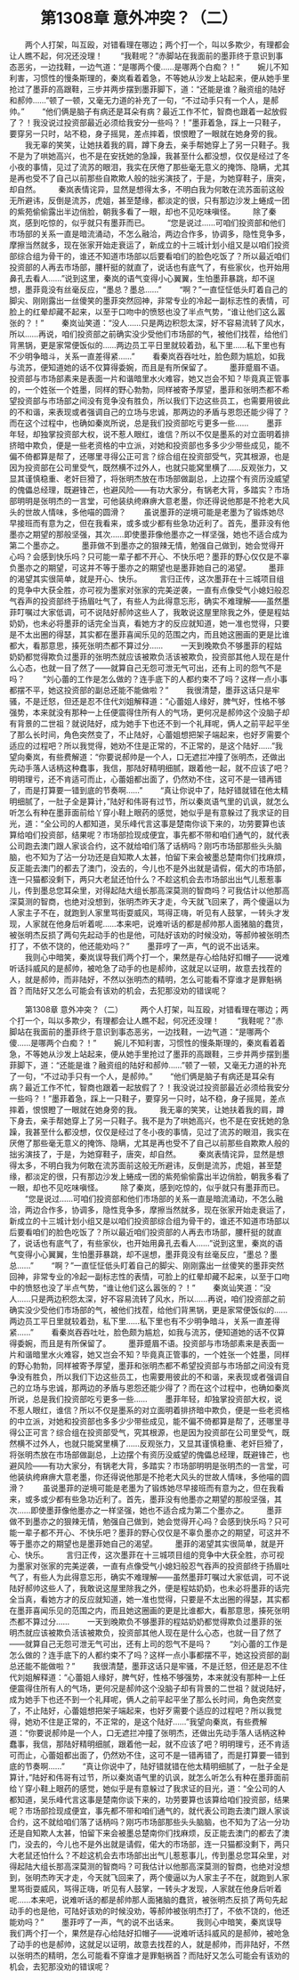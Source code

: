 # 　　第1308章 意外冲突？（二）
　　两个人打架，叫互殴，对错看理在哪边；两个打一个，叫以多欺少，有理都会让人瞧不起，何况还没理！
　　“我鞋呢？”赤脚站在我面前的墨菲终于意识到事态恶劣，一边找鞋，一边气道：“是哪两个傻……是哪两个白痴？！”
　　婉儿不知利害，习惯性的慢条斯理的，秦岚看着着急，不等她从沙发上站起来，便从她手里抢过了墨菲的高跟鞋，三步并两步摆到墨菲脚下，道：“还能是谁？融资组的陆好和郝帅……”顿了一顿，又毫无力道的补充了一句，“不过动手只有一个人，是郝帅。”
　　“他们俩是脑子有病还是耳朵有病？最近工作不忙，智商也跟着一起放假了？！我没说过投资部最近必须给我安分一些吗？！”墨菲着急，踩上一只鞋子，要穿另一只时，站不稳，身子摇晃，差点摔着，恨恨瞪了一眼就在她身旁的我。
　　我无辜的笑笑，让她扶着我的肩，蹲下身去，亲手帮她穿上了另一只鞋子。我不是为了哄她高兴，也不是在安抚她的急躁，我甚至什么都没想，仅仅是经过了冬小夜的事情，见过了流苏的眼泪，我实在厌倦了那些毫无意义的掩饰、隐瞒，尤其是再也受不了自己以前那些自欺欺人般的拙劣演技了，于是，为她穿鞋子，唐突，却自然。
　　秦岚表情诧异，显然是想得太多，不明白我为何敢在流苏面前这般无所避讳，反倒是流苏，虎姐，甚至楚缘，都淡定的很，只有那边沙发上蜷成一团的紫苑偷偷露出半边俏脸，朝我多看了一眼，却也不见吃味嗔怪。
　　除了秦岚，感到吃惊的，似乎就只有墨菲而已。
　　“您是说过……可咱们投资部和他们市场部的关系一直是暗流涌动，不怎么融洽，两边合作多，协调多，隐性竞争多，摩擦当然就多，现在张家开始走衰运了，新成立的十三城计划小组又是以咱们投资部综合组为骨干的，谁还不知道市场部以后要看咱们的脸色吃饭了？所以最近咱们投资部的人再去市场部，腰杆挺的就直了，说话也有底气了，有些家伙，也开始用鼻孔去看人……”说到这里，秦岚的语气变得小心翼翼，生怕墨菲暴跳，却不逞想，墨菲竟没有丝毫反应，“墨总？墨总……”
　　“啊？”一直怔怔低头盯着自己的脚尖、刚刚露出一丝傻笑的墨菲突然回神，非常专业的冷起一副标志性的表情，可脸上的红晕却藏不起来，以至于口吻中的愤怒也没了半点气势，“谁让他们这么嚣张的？！”
　　秦岚讪笑道：“没人……只是两边积怨太深，好不容易流转了风水，所以……再说，咱们投资部之前确实没少受他们市场部的气，被他们找茬，给他们背黑锅，更是家常便饭似的……两边员工平日里就较着劲，私下里……私下里也有不少明争暗斗，关系一直差得紧……”
　　看秦岚吞吞吐吐，脸色颇为尴尬，如我与流苏，便知道她的话不仅算得委婉，而且是有所保留了。
　　墨菲蹙眉不语。投资部与市场部素来是表面一片和谐暗里水火难容，她又岂会不知？毕竟真正管事的，一个姓张一个姓墨，同样的野心勃勃，同样被寄予厚望，墨菲和张明杰都不希望投资部与市场部之间没有竞争没有胜负，所以我们下边这些员工，也需要用彼此的不和谐，来表现或者强调自己的立场与忠诚，那两边的矛盾与恩怨还能少得了？而在这个过程中，也确如秦岚所说，总是我们投资部吃亏更多一些……
　　墨菲年轻，却独掌投资部大权，说不惹人眼红，谁信？所以不仅是墨系的对立面明着排挤暗中欺负，便是一些老资格的中立派，对她和投资部也多多少少带些成见，能不偏不倚都算是帮了，还哪里寻得公正可言？综合组在投资部受气，究其根源，也是因为投资部在公司里受气，既然横不过外人，也就只能窝里横了……反观张力，又显其谨慎稳重、老奸巨猾了，将张明杰放在市场部做副总，上边摆个有资历没威望的傀儡总经理，既避锋芒，也避风险——有功大家分，有锅老大背，多踏实？市场部明明是张明杰的一言堂，可他装纨绔麻痹大意老墨，你还得说他那是不抢老大风头的世故人情味，多他喵的圆滑？
　　虽说墨菲的逆境可能是老墨为了锻炼她尽早接班而有意为之，但在我看来，或多或少都有些急功近利了。首先，墨菲没有他墨亦之期望的那般坚强，其次……即使墨菲像他墨亦之一样坚强，她也不适合成为第二个墨亦之。
　　墨菲做不到墨亦之的狠辣无情，勉强自己做到，她会觉得开心吗？会感到快乐吗？只可能一辈子都不开心、不快乐吧？墨菲的野心仅仅是不辜负墨亦之的期望，可这并不等于墨亦之的期望也是墨菲她自己的渴望。
　　墨菲的渴望其实很简单，就是开心、快乐。
　　言归正传，这次墨菲在十三城项目组的竞争中大获全胜，亦可视为墨家对张家的完美逆袭，一直有点像受气小媳妇般忍气吞声的投资部终于扬眉吐气了，有些人为此得意忘形，确实不难理解——虽然墨菲叮嘱过大家低调，可不说陆好郝帅这些人了，我敢说这屋里除我之外，便是程姑奶奶，也未必将墨菲的话完全当真，看她方才的反应就知道，她一准也觉得，只要是不太出圈的得瑟，其实都在墨菲喜闻乐见的范围之内，而且她这圈画的更是比谁都大，看那意思，揍死张明杰都不算过分……
　　一天到晚欺负不够墨菲的程姑奶奶都觉得欺负过墨菲的张明杰就应该被欺负活该被欺负，投资部其他人现在是什么心态，也就一目了然了——就算自己无怨可泄无气可出，还有上司的怨气不是吗？
　　“刘心蕾的工作是怎么做的？连手底下的人都约束不了吗？这样一点小事都摆不平，她这投资部的副总还能不能做啦？”
　　我很清楚，墨菲这话只是牢骚，不是迁怒，但还是忍不住代刘姐解释道：“心蕾姐人缘好，脾气好，性格不够强势，本来就没有那种一上任便震得住所有人的气场，更何况是郝帅这个没脑子却有背景的二世祖？就说陆好，成为她手下也还不到一个礼拜呢，俩人之前平起平坐了那么长时间，角色突然变了，不止陆好，心蕾姐想把架子端起来，也好歹需要个适应的过程吧？所以我觉得，她劝不住是正常的，不正常的，是这个陆好……”我望向秦岚，有些费解道：“你要说郝帅是一个人，口无遮拦冲撞了张明杰，还做出先动手落人话柄这种蠢事，我信，那陆好精明细腻，跟着他一起，就不应该了吧？明明理亏，还不肯适可而止，心蕾姐都出面了，仍然劝不住，这可不是一错再错了，而是打算要一错到底的节奏啊……”
　　“真让你说中了，陆好错就错在他太精明细腻了，一肚子全是算计，”陆好和伟哥有过节，所以秦岚语气里的讥讽，就怎么听怎么有种在墨菲面前给丫穿小鞋上眼药的感觉，她似乎是有意躲过了我求证的目光，道：“全公司的人都知道，吴乐峰代言这事是楚南你谈下来的，功劳要算也该算给咱们投资部，结果呢？市场部捡现成便宜，事先都不带和咱们通气的，就代表公司跑去澳门跟人家谈合约，这不就给咱们落了话柄吗？刚巧市场部那些头头脑脑，也不知为了沾一分功还是自知欺人太甚，怕留下来会被墨总楚南你们找麻烦，反正能去澳门的都去了澳门，没去的，今儿也不是外出就是请假，偌大的市场部，连一只猫都没剩下，两只大老鼠还怕什么？不趁这机会去市场部出出气儿惹惹事儿，传到墨总您耳朵里，对得起陆大组长那高深莫测的智商吗？可我估计以他那高深莫测的智商，也绝对没想到，张明杰昨天才走，今天就飞回来了，两个傻逼以为人家主子不在，就跑到人家里骂街耍威风，骂得正嗨，听见有人鼓掌，一转头才发现，人家就在他身后听着呢……本来吧，说难听话的都是郝帅那人面猪脑的蠢货，被张明杰反损了两句先起动手的也是他，可陆好该劝的时候没劝，等郝帅被张明杰打了，不依不饶的，他还能劝吗？”
　　墨菲哼了一声，气的说不出话来。
　　我则心中暗笑，秦岚误导我们两个打一个，果然是存心给陆好扣帽子——说难听话抖威风的是郝帅，被呛急了动手的也是郝帅，这就足以证明，故意去找茬的人，就是郝帅，而非陆好，不然以张明杰的精明，怎么可能看不穿谁才是罪魁祸首？而陆好又怎么可能会有该劝的机会，去犯那没劝的错误呢？

　　第1308章 意外冲突？（二）
　　两个人打架，叫互殴，对错看理在哪边；两个打一个，叫以多欺少，有理都会让人瞧不起，何况还没理！
　　“我鞋呢？”赤脚站在我面前的墨菲终于意识到事态恶劣，一边找鞋，一边气道：“是哪两个傻……是哪两个白痴？！”
　　婉儿不知利害，习惯性的慢条斯理的，秦岚看着着急，不等她从沙发上站起来，便从她手里抢过了墨菲的高跟鞋，三步并两步摆到墨菲脚下，道：“还能是谁？融资组的陆好和郝帅……”顿了一顿，又毫无力道的补充了一句，“不过动手只有一个人，是郝帅。”
　　“他们俩是脑子有病还是耳朵有病？最近工作不忙，智商也跟着一起放假了？！我没说过投资部最近必须给我安分一些吗？！”墨菲着急，踩上一只鞋子，要穿另一只时，站不稳，身子摇晃，差点摔着，恨恨瞪了一眼就在她身旁的我。
　　我无辜的笑笑，让她扶着我的肩，蹲下身去，亲手帮她穿上了另一只鞋子。我不是为了哄她高兴，也不是在安抚她的急躁，我甚至什么都没想，仅仅是经过了冬小夜的事情，见过了流苏的眼泪，我实在厌倦了那些毫无意义的掩饰、隐瞒，尤其是再也受不了自己以前那些自欺欺人般的拙劣演技了，于是，为她穿鞋子，唐突，却自然。
　　秦岚表情诧异，显然是想得太多，不明白我为何敢在流苏面前这般无所避讳，反倒是流苏，虎姐，甚至楚缘，都淡定的很，只有那边沙发上蜷成一团的紫苑偷偷露出半边俏脸，朝我多看了一眼，却也不见吃味嗔怪。
　　除了秦岚，感到吃惊的，似乎就只有墨菲而已。
　　“您是说过……可咱们投资部和他们市场部的关系一直是暗流涌动，不怎么融洽，两边合作多，协调多，隐性竞争多，摩擦当然就多，现在张家开始走衰运了，新成立的十三城计划小组又是以咱们投资部综合组为骨干的，谁还不知道市场部以后要看咱们的脸色吃饭了？所以最近咱们投资部的人再去市场部，腰杆挺的就直了，说话也有底气了，有些家伙，也开始用鼻孔去看人……”说到这里，秦岚的语气变得小心翼翼，生怕墨菲暴跳，却不逞想，墨菲竟没有丝毫反应，“墨总？墨总……”
　　“啊？”一直怔怔低头盯着自己的脚尖、刚刚露出一丝傻笑的墨菲突然回神，非常专业的冷起一副标志性的表情，可脸上的红晕却藏不起来，以至于口吻中的愤怒也没了半点气势，“谁让他们这么嚣张的？！”
　　秦岚讪笑道：“没人……只是两边积怨太深，好不容易流转了风水，所以……再说，咱们投资部之前确实没少受他们市场部的气，被他们找茬，给他们背黑锅，更是家常便饭似的……两边员工平日里就较着劲，私下里……私下里也有不少明争暗斗，关系一直差得紧……”
　　看秦岚吞吞吐吐，脸色颇为尴尬，如我与流苏，便知道她的话不仅算得委婉，而且是有所保留了。
　　墨菲蹙眉不语。投资部与市场部素来是表面一片和谐暗里水火难容，她又岂会不知？毕竟真正管事的，一个姓张一个姓墨，同样的野心勃勃，同样被寄予厚望，墨菲和张明杰都不希望投资部与市场部之间没有竞争没有胜负，所以我们下边这些员工，也需要用彼此的不和谐，来表现或者强调自己的立场与忠诚，那两边的矛盾与恩怨还能少得了？而在这个过程中，也确如秦岚所说，总是我们投资部吃亏更多一些……
　　墨菲年轻，却独掌投资部大权，说不惹人眼红，谁信？所以不仅是墨系的对立面明着排挤暗中欺负，便是一些老资格的中立派，对她和投资部也多多少少带些成见，能不偏不倚都算是帮了，还哪里寻得公正可言？综合组在投资部受气，究其根源，也是因为投资部在公司里受气，既然横不过外人，也就只能窝里横了……反观张力，又显其谨慎稳重、老奸巨猾了，将张明杰放在市场部做副总，上边摆个有资历没威望的傀儡总经理，既避锋芒，也避风险——有功大家分，有锅老大背，多踏实？市场部明明是张明杰的一言堂，可他装纨绔麻痹大意老墨，你还得说他那是不抢老大风头的世故人情味，多他喵的圆滑？
　　虽说墨菲的逆境可能是老墨为了锻炼她尽早接班而有意为之，但在我看来，或多或少都有些急功近利了。首先，墨菲没有他墨亦之期望的那般坚强，其次……即使墨菲像他墨亦之一样坚强，她也不适合成为第二个墨亦之。
　　墨菲做不到墨亦之的狠辣无情，勉强自己做到，她会觉得开心吗？会感到快乐吗？只可能一辈子都不开心、不快乐吧？墨菲的野心仅仅是不辜负墨亦之的期望，可这并不等于墨亦之的期望也是墨菲她自己的渴望。
　　墨菲的渴望其实很简单，就是开心、快乐。
　　言归正传，这次墨菲在十三城项目组的竞争中大获全胜，亦可视为墨家对张家的完美逆袭，一直有点像受气小媳妇般忍气吞声的投资部终于扬眉吐气了，有些人为此得意忘形，确实不难理解——虽然墨菲叮嘱过大家低调，可不说陆好郝帅这些人了，我敢说这屋里除我之外，便是程姑奶奶，也未必将墨菲的话完全当真，看她方才的反应就知道，她一准也觉得，只要是不太出圈的得瑟，其实都在墨菲喜闻乐见的范围之内，而且她这圈画的更是比谁都大，看那意思，揍死张明杰都不算过分……
　　一天到晚欺负不够墨菲的程姑奶奶都觉得欺负过墨菲的张明杰就应该被欺负活该被欺负，投资部其他人现在是什么心态，也就一目了然了——就算自己无怨可泄无气可出，还有上司的怨气不是吗？
　　“刘心蕾的工作是怎么做的？连手底下的人都约束不了吗？这样一点小事都摆不平，她这投资部的副总还能不能做啦？”
　　我很清楚，墨菲这话只是牢骚，不是迁怒，但还是忍不住代刘姐解释道：“心蕾姐人缘好，脾气好，性格不够强势，本来就没有那种一上任便震得住所有人的气场，更何况是郝帅这个没脑子却有背景的二世祖？就说陆好，成为她手下也还不到一个礼拜呢，俩人之前平起平坐了那么长时间，角色突然变了，不止陆好，心蕾姐想把架子端起来，也好歹需要个适应的过程吧？所以我觉得，她劝不住是正常的，不正常的，是这个陆好……”我望向秦岚，有些费解道：“你要说郝帅是一个人，口无遮拦冲撞了张明杰，还做出先动手落人话柄这种蠢事，我信，那陆好精明细腻，跟着他一起，就不应该了吧？明明理亏，还不肯适可而止，心蕾姐都出面了，仍然劝不住，这可不是一错再错了，而是打算要一错到底的节奏啊……”
　　“真让你说中了，陆好错就错在他太精明细腻了，一肚子全是算计，”陆好和伟哥有过节，所以秦岚语气里的讥讽，就怎么听怎么有种在墨菲面前给丫穿小鞋上眼药的感觉，她似乎是有意躲过了我求证的目光，道：“全公司的人都知道，吴乐峰代言这事是楚南你谈下来的，功劳要算也该算给咱们投资部，结果呢？市场部捡现成便宜，事先都不带和咱们通气的，就代表公司跑去澳门跟人家谈合约，这不就给咱们落了话柄吗？刚巧市场部那些头头脑脑，也不知为了沾一分功还是自知欺人太甚，怕留下来会被墨总楚南你们找麻烦，反正能去澳门的都去了澳门，没去的，今儿也不是外出就是请假，偌大的市场部，连一只猫都没剩下，两只大老鼠还怕什么？不趁这机会去市场部出出气儿惹惹事儿，传到墨总您耳朵里，对得起陆大组长那高深莫测的智商吗？可我估计以他那高深莫测的智商，也绝对没想到，张明杰昨天才走，今天就飞回来了，两个傻逼以为人家主子不在，就跑到人家里骂街耍威风，骂得正嗨，听见有人鼓掌，一转头才发现，人家就在他身后听着呢……本来吧，说难听话的都是郝帅那人面猪脑的蠢货，被张明杰反损了两句先起动手的也是他，可陆好该劝的时候没劝，等郝帅被张明杰打了，不依不饶的，他还能劝吗？”
　　墨菲哼了一声，气的说不出话来。
　　我则心中暗笑，秦岚误导我们两个打一个，果然是存心给陆好扣帽子——说难听话抖威风的是郝帅，被呛急了动手的也是郝帅，这就足以证明，故意去找茬的人，就是郝帅，而非陆好，不然以张明杰的精明，怎么可能看不穿谁才是罪魁祸首？而陆好又怎么可能会有该劝的机会，去犯那没劝的错误呢？
